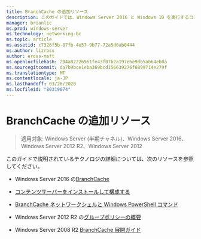 ```yaml
---
title: BranchCache の追加リソース
description: このガイドでは、Windows Server 2016 と Windows 10 を実行するコンピューターに、ホスト型キャッシュモードで BranchCache を展開する手順について説明します。
manager: brianlic
ms.prod: windows-server
ms.technology: networking-bc
ms.topic: article
ms.assetid: c7326f5b-87fb-4e57-9b77-72a5d0ab0444
ms.author: lizross
author: eross-msft
ms.openlocfilehash: 204a82226961fe43f07b2a197e6e9db5ab64eb0a
ms.sourcegitcommit: da7b9bce1eba369bcd156639276f6899714e279f
ms.translationtype: MT
ms.contentlocale: ja-JP
ms.lasthandoff: 03/26/2020
ms.locfileid: "80319074"
---
```

# <a name="branchcache-additional-resources"></a>BranchCache の追加リソース

>適用対象: Windows Server (半期チャネル)、Windows Server 2016、Windows Server 2012 R2、Windows Server 2012

このガイドで説明されているテクノロジの詳細については、次のリソースを参照してください。

- Windows Server 2016 の[BranchCache](https://technet.microsoft.com/windows-server-docs/networking/branchcache/branchcache#a-namebkmkwhatawhat-is-branchcache)

- [コンテンツサーバーをインストールして構成する](https://technet.microsoft.com/windows-server-docs/networking/branchcache/deploy/install-and-configure-content-servers)

- [BranchCache ネットワークシェルと Windows PowerShell コマンド](https://technet.microsoft.com/windows-server-docs/networking/branchcache/branchcache-network-shell-and-windows-powershell-commands)

- Windows Server 2012 R2 の[グループポリシーの概要](https://technet.microsoft.com/library/hh831791.aspx)

- Windows Server 2008 R2 [BranchCache 展開ガイド](https://technet.microsoft.com/library/ee649232.aspx)
